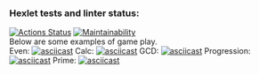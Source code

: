 ### Hexlet tests and linter status:
[![Actions Status](https://github.com/victor-shub/java-project-61/actions/workflows/hexlet-check.yml/badge.svg)](https://github.com/victor-shub/java-project-61/actions)
[![Maintainability](https://api.codeclimate.com/v1/badges/847ac342da3bff6fc776/maintainability)](https://codeclimate.com/github/victor-shub/java-project-61/maintainability)  
Below are some examples of game play.  
Even:
[![asciicast](https://asciinema.org/a/4wyfLtrKzWJF6hc4RAxHzyo3o.svg)](https://asciinema.org/a/4wyfLtrKzWJF6hc4RAxHzyo3o)
Calc:
[![asciicast](https://asciinema.org/a/l9SFylnPnFXLn4VIar6YYHKtm.svg)](https://asciinema.org/a/l9SFylnPnFXLn4VIar6YYHKtm)
GCD:
[![asciicast](https://asciinema.org/a/OpTcPZIbhz7BLraBrsr3qphFU.svg)](https://asciinema.org/a/OpTcPZIbhz7BLraBrsr3qphFU)
Progression:
[![asciicast](https://asciinema.org/a/X7mLKnVpqMmBaAYXOQY0bShFi.svg)](https://asciinema.org/a/X7mLKnVpqMmBaAYXOQY0bShFi)
Prime:
[![asciicast](https://asciinema.org/a/6SZPPJekSB293vhTmMZQsQrRJ.svg)](https://asciinema.org/a/6SZPPJekSB293vhTmMZQsQrRJ)
